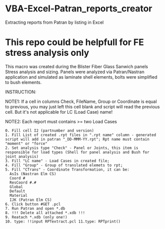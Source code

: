 # VBA-Excel-Patran_reports_creator

Extracting reports from Patran by listing in Excel

This repo could be helpfull for FE stress analysis only
=
This macro was created during the Blister Fiber Glass Sanwich panels Stress analysis and sizing. Panels were analyzed via Patran/Nastran application and simulated as laminate shell elements, bolts were simplified to bush elements.

INSTRUCTION:

NOTE1: If a cell in columns Check, FileName, Group or Coordinate is equal to previous, you may just left this cell blank and script will read the previous cell. But it's not applicable for LC (Load Case) name!

NOTE2: Each report must contains >= two Load Cases

    0. Fill cell I2 (partnumber and version)
    1. Fill List of created .rpt files in ".rpt name" column - generated script will add in patran "_DD-MMM-YY.rpt"; Rpt name must contain "moment" or "force"
    2. Set analysis type "Check" - Panel or Joints, this item is responsible for load types (Shell for panel analysis and Bush for joint analysis)
    3. Fill "LC name" - Load Cases in created file;
    4. Fill "Group" - Group of translated elemets to rpt;
    5. Fill "CTrans" - Coordinate Transformation, it can be: 
      AsIs (Nastran Elm CS) 
      Coord # 
      ResCoord #.# 
      Global 
      Default 
      Material 
      IJK (Patran Elm CS)
    6. Click button #GET .pcl
    7. Run Patran and open *.db
    8. !!! Delete all attached *.xdb !!!
    9. Reatach *.xdb (only one!)
    10. type: !!input RPTextract.pcl 11.type: RPTprint()
